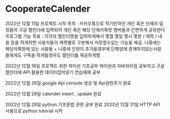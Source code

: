 # CooperateCalender
2022년 12월 11일 프로젝트 시작
목적 : 카카오톡으로 적기만하던 개인 혹은 단체의 일정들이 구글 캘린더에 입력되어 개인 혹은 해당 단체카톡방 멤버들과 간편하게 공유한다
프로그램 기능 목표 : 
각각의 캘린더명을 입력하게해서 몇월 몇일 몇시 몇분 / 제목 / 내용 등을 적게하면 사용자들이 제목별로 구분해서 저장할수있는 기능을 제공. 
나중에는 해당카톡방에 있는 사람들 + 나중에 인원이 추가될경우에 단톡방에 존재하지않는사람들에게도 구독을 하게될경우도 캘린더를 제공하게함

2022년 12월 18일 프로젝트 위한 파이썬 기초공부
파이썬과 자바차이점 공부하고 구글캘린더에 API 활용한 데이터집어넣기 연습예제 공부

2022년 12월 26일 google Api console 생성 및 Api권한주기 완료

2022년 12월 28일 calender insert , update 완료

2022년 12월 29일 python 기초문법 관련 공부 완료
2022년 12월 31일 HTTP API 사용으로 python tutorial 시작
